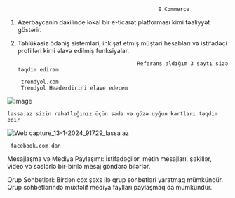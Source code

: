                                                     E Commerce
                            
1) Azerbaycanin daxilinde lokal bir e-ticarət platforması kimi fəaliyyət göstərir.
2) Təhlükəsiz ödəniş sistemləri, inkişaf etmiş müştəri hesabları və istifadəçi profilləri kimi əlavə edilmiş funksiyalar.


                                             Referans aldığım 3 saytı sizə təqdim edirəm.

        trendyol.com
        Trendyol Headerdirini elave edecem

![image](https://github.com/Israfil666/ProjectManagement/assets/113192535/4910087f-7617-4af8-8a70-f4477206ee6e)



    lassa.az sizin rahatlığınız üçün sadə və gözə uyğun kartları təqdim edir


![Web capture_13-1-2024_91729_lassa az](https://github.com/Israfil666/ProjectManagement/assets/113192535/9f8df24a-7144-45b7-90bf-37933141a744)



     facebook.com dan 

     
Mesajlaşma və Mediya Paylaşımı: İstifadəçilər, metin mesajları, şəkillər, video və səslərlə bir-birilə mesaj göndərə bilərlər.

Qrup Sohbetləri: Birdən çox şəxs ilə qrup sohbetləri yaratmaq mümkündür. Qrup sohbetlərində müxtəlif mediya faylları paylaşmaq da mümkündür.
